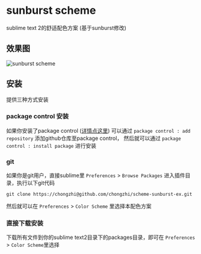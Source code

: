# sunburst scheme

sublime text 2的舒适配色方案 (基于sunburst修改)

## 效果图

![sunburst scheme](http://www.ueder.net/wp-content/uploads/2012/03/test.png)

## 安装

提供三种方式安装

### package control 安装

如果你安装了package control ([详情点这里](http://wbond.net/sublime_packages/package_control/installation)) 可以通过 `package control : add repository` 添加github仓库至package control， 然后就可以通过 `package control : install package` 进行安装

### git

如果你是git用户，直接sublime里 `Preferences` > `Browse Packages` 进入插件目录，执行以下git代码

    git clone https://chongzhi@github.com/chongzhi/scheme-sunburst-ex.git

然后就可以在 `Preferences` > `Color Scheme` 里选择本配色方案

### 直接下载安装

下载所有文件到你的sublime text2目录下的packages目录，即可在 `Preferences` > `Color Scheme`里选择




